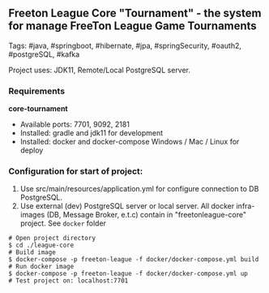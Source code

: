 Freeton League Core "Tournament" - the system for manage FreeTon League Game Tournaments
---
Tags: #java, #springboot, #hibernate, #jpa, #springSecurity, #oauth2, #postgreSQL, #kafka

Project uses: JDK11, Remote/Local PostgreSQL server.


### Requirements
**core-tournament**
- Available ports: 7701, 9092, 2181
- Installed: gradle and jdk11 for development
- Installed: docker and docker-compose Windows / Mac / Linux for deploy


### Configuration for start of project:

1. Use src/main/resources/application.yml for configure connection to DB PostgreSQL.
2. Use external (dev) PostgreSQL server or local server.
All docker infra-images (DB, Message Broker, e.t.c) contain in "freetonleague-core" project. See `docker` folder
```
# Open project directory
$ cd ./league-core
# Build image
$ docker-compose -p freeton-league -f docker/docker-compose.yml build
# Run docker image
$ docker-compose -p freeton-league -f docker/docker-compose.yml up
# Test project on: localhost:7701 
```
